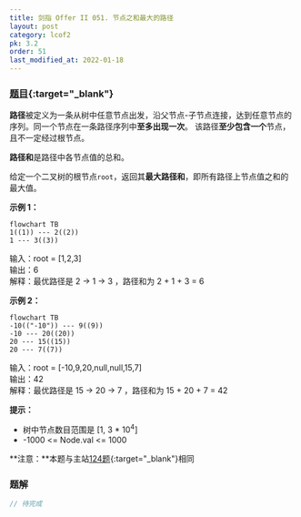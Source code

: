 ```yaml
---
title: 剑指 Offer II 051. 节点之和最大的路径
layout: post
category: lcof2
pk: 3.2
order: 51
last_modified_at: 2022-01-18
---
```


### [题目](https://leetcode.cn/problems/jC7MId/){:target="_blank"}

**路径**被定义为一条从树中任意节点出发，沿父节点-子节点连接，达到任意节点的序列。同一个节点在一条路径序列中**至多出现一次**。
该路径**至少包含一个**节点，且不一定经过根节点。

**路径和**是路径中各节点值的总和。

给定一个二叉树的根节点`root`，返回其**最大路径和**，即所有路径上节点值之和的最大值。



**示例 1：**

```mermaid
flowchart TB
1((1)) --- 2((2))
1 --- 3((3))
```

输入：root = [1,2,3]  
输出：6  
解释：最优路径是 2 -> 1 -> 3 ，路径和为 2 + 1 + 3 = 6

**示例 2：**

```mermaid
flowchart TB
-10(("-10")) --- 9((9))
-10 --- 20((20))
20 --- 15((15))
20 --- 7((7))
```

输入：root = [-10,9,20,null,null,15,7]  
输出：42  
解释：最优路径是 15 -> 20 -> 7 ，路径和为 15 + 20 + 7 = 42

**提示：**
- 树中节点数目范围是 [1, 3 * 10<sup>4</sup>]
- -1000 <= Node.val <= 1000

**注意：**本题与主站[124题](https://leetcode.cn/problems/binary-tree-maximum-path-sum/){:target="_blank"}相同

### 题解

```java
// 待完成
```